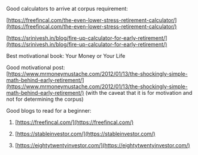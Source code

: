  Good calculators to arrive at corpus requirement:

[https://freefincal.com/the-even-lower-stress-retirement-calculator/](https://freefincal.com/the-even-lower-stress-retirement-calculator/)

[https://srinivesh.in/blog/fire-up-calculator-for-early-retirement/](https://srinivesh.in/blog/fire-up-calculator-for-early-retirement/)

Best motivational book: Your Money or Your Life

Good motivational post: [https://www.mrmoneymustache.com/2012/01/13/the-shockingly-simple-math-behind-early-retirement/](https://www.mrmoneymustache.com/2012/01/13/the-shockingly-simple-math-behind-early-retirement/) (with the caveat that it is for motivation and not for determining the corpus)

Good blogs to read for a beginner:

1. [https://freefincal.com/](https://freefincal.com/)

2. [https://stableinvestor.com/](https://stableinvestor.com/)

3. [https://eightytwentyinvestor.com/](https://eightytwentyinvestor.com/) 